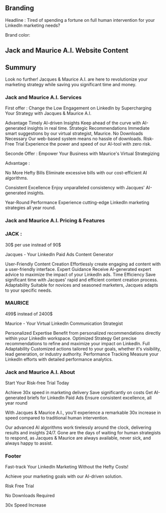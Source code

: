 ## Branding

Headline : Tired of spending a fortune on full human intervention for your LinkedIn marketing needs?

Brand color:

## Jack and Maurice A.I. Website Content

## Summury

Look no further! Jacques & Maurice A.I. are here to revolutionize your marketing strategy while saving you significant time and money.

### Jack and Maurice A.I. Services

First offer : Change the Low Engagement on LinkedIn by Supercharging Your Strategy with Jacques & Maurice A.I.

Advantage
Timely AI-driven Insights
Keep ahead of the curve with AI-generated insights in real time.
Strategic Recommendations
Immediate smart suggestions by our virtual strategist, Maurice.
No Downloads Necessary
Our web-based system means no hassle of downloads.
Risk-Free Trial
Experience the power and speed of our AI-tool with zero risk.

Seconde Offer : Empower Your Business with Maurice's Virtual Strategizing

Advantage :

No More Hefty Bills
Eliminate excessive bills with our cost-efficient AI algorithms.

Consistent Excellence
Enjoy unparalleled consistency with Jacques' AI-generated insights.

Year-Round Performance
Experience cutting-edge LinkedIn marketing strategies all year round.

### Jack and Maurice A.I. Pricing & Features

### JACK :

30$ per use instead of 90$

Jacques - Your LinkedIn Paid Ads Content Generator

User-Friendly Content Creation
Effortlessly create engaging ad content with a user-friendly interface.
Expert Guidance
Receive AI-generated expert advice to maximize the impact of your LinkedIn ads.
Time Efficiency
Save significant time with Jacques' rapid and efficient content creation process.
Adaptability
Suitable for novices and seasoned marketers, Jacques adapts to your specific needs.

### MAURICE

499$ instead of 2400$

Maurice - Your Virtual LinkedIn Communication Strategist

Personalized Expertise
Benefit from personalized recommendations directly within your LinkedIn workspace.
Optimized Strategy
Get precise recommendations to refine and maximize your impact on LinkedIn.
Full Adaptability
Customized actions tailored to your goals, whether it's visibility, lead generation, or industry authority.
Performance Tracking
Measure your LinkedIn efforts with detailed performance analytics.

### Jack and Maurice A.I. About

Start Your Risk-free Trial Today

Achieve 30x speed in marketing delivery
Save significantly on costs
Get AI-generated briefs for LinkedIn Paid Ads
Ensure consistent excellence, all year round

With Jacques & Maurice A.I., you'll experience a remarkable 30x increase in speed compared to traditional human intervention.

Our advanced AI algorithms work tirelessly around the clock, delivering results and insights 24/7.
Gone are the days of waiting for human strategists to respond, as Jacques & Maurice are always available, never sick, and always happy to assist.

### Footer

Fast-track Your LinkedIn Marketing Without the Hefty Costs!

Achieve your marketing goals with our AI-driven solution.

Risk Free Trial

No Downloads Required

30x Speed Increase
